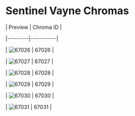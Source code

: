 # Sentinel Vayne Chromas


| Preview | Chroma ID |

|---------|-----------|

| ![67026](https://raw.communitydragon.org/latest/plugins/rcp-be-lol-game-data/global/default/v1/champion-chroma-images/67/67026.png) | 67026 |

| ![67027](https://raw.communitydragon.org/latest/plugins/rcp-be-lol-game-data/global/default/v1/champion-chroma-images/67/67027.png) | 67027 |

| ![67028](https://raw.communitydragon.org/latest/plugins/rcp-be-lol-game-data/global/default/v1/champion-chroma-images/67/67028.png) | 67028 |

| ![67029](https://raw.communitydragon.org/latest/plugins/rcp-be-lol-game-data/global/default/v1/champion-chroma-images/67/67029.png) | 67029 |

| ![67030](https://raw.communitydragon.org/latest/plugins/rcp-be-lol-game-data/global/default/v1/champion-chroma-images/67/67030.png) | 67030 |

| ![67031](https://raw.communitydragon.org/latest/plugins/rcp-be-lol-game-data/global/default/v1/champion-chroma-images/67/67031.png) | 67031 |
